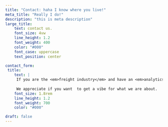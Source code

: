 ```yaml
---
title: "Contact: haha I know where you live!"
meta_title: "Really I do!"
description: "this is meta description"
large_title:
    text: contact us.
    font_size: 4vw 
    line_height: 1.2
    font_weight: 400
    color: "#000"
    font_case: uppercase
    text_position: center

contact_form:
 title: 
    text: |
     If you are the <em>freight industry</em> and have an <em>analytics project</em> coming up, contact us. If you are <em>just curious</em> about our datasets, please contact us. 
     
     We appreciate if you want  to get a vibe for what we are about.
    font_size: 1.8rem 
    line_height: 1.2
    font_weight: 700
    color: "#000"

draft: false
---
```

